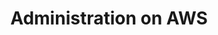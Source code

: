 ---
title: "Administration on AWS"
description: Administer a Spinnaker or Armory deployment on AWS infrastructure.
---